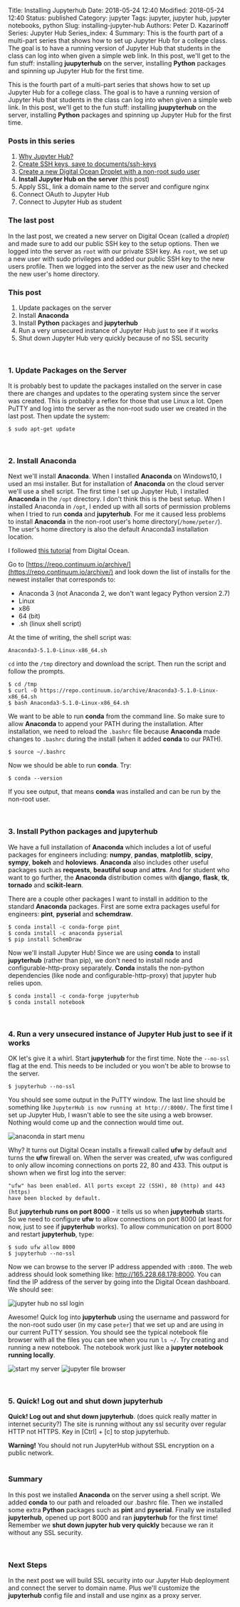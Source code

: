 Title: Installing Jupyterhub
Date: 2018-05-24 12:40
Modified: 2018-05-24 12:40
Status: published
Category: jupyter
Tags: jupyter, jupyter hub, jupyter notebooks, python
Slug: installing-jupyter-hub
Authors: Peter D. Kazarinoff
Series: Jupyter Hub
Series_index: 4
Summary: This is the fourth part of a multi-part series that shows how to set up Jupyter Hub for a college class. The goal is to have a running version of Jupyter Hub that students in the class can log into when given a simple web link. In this post, we'll get to the fun stuff: installing **juupyterhub** on the server, installing **Python** packages and spinning up Jupyter Hub for the first time.

This is the fourth part of a multi-part series that shows how to set up Jupyter Hub for a college class. The goal is to have a running version of Jupyter Hub that students in the class can log into when given a simple web link. In this post, we'll get to the fun stuff: installing **juupyterhub** on the server, installing **Python** packages and spinning up Jupyter Hub for the first time.

### Posts in this series

1. [Why Jupyter Hub?]({filename}/posts/jupyterhub/why_jupyter_hub.md) 
2. [Create SSH keys, save to documents/ssh-keys]({filename}/posts/jupyterhub/PuTTYgen_ssh_key.md)
3. [Create a new Digital Ocean Droplet with a non-root sudo user]({filename}/posts/jupyterhub/new_DO_droplet.md)
4. **Install Jupyter Hub on the server** (this post)
5. Apply SSL, link a domain name to the server and configure nginx
6. Connect OAuth to Jupyter Hub
7. Connect to Jupyter Hub as student

### The last post

In the last post, we created a new server on Digital Ocean (called a _droplet_) and made sure to add our public SSH key to the setup options. Then we logged into the server as ```root```  with our private SSH key. As ```root```, we set up a new user with sudo privileges and added our public SSH key to the new users profile. Then we logged into the server as the new user and checked the new user's home directory.


### This post

1. Update packages on the server
2. Install **Anaconda**
3. Install **Python** packages and **jupyterhub** 
4. Run a very unsecured instance of Jupyter Hub just to see if it works
5. Shut down Jupyter Hub very quickly because of no SSL security

<br>

### 1. Update Packages on the Server

It is probably best to update the packages installed on the server in case there are changes and updates to the operating system since the server was created. This is probably a reflex for those that use Linux a lot. Open PuTTY and log into the server as the non-root sudo user we created in the last post. Then update the system:

```
$ sudo apt-get update
```

<br>

### 2. Install Anaconda

Next we'll install **Anaconda**. When I installed **Anaconda** on Windows10, I used an msi installer. But for installation of **Anaconda** on the cloud server we'll use a shell script. The first time I set up Jupyter Hub, I installed **Anaconda** in the ```/opt``` directory. I don't think this is the best setup. When I installed Anaconda in ```/opt```, I ended up with all sorts of permission problems when I tried to run **conda** and **jupyterhub**. For me it caused less problems to install **Anaconda** in the non-root user's home directory(```/home/peter/```). The user's home directory is also the default Anaconda3 installation location.

I followed [this tutorial](https://www.digitalocean.com/community/tutorials/how-to-install-the-anaconda-python-distribution-on-ubuntu-16-04) from Digital Ocean.

Go to [https://repo.continuum.io/archive/](https://repo.continuum.io/archive/) and look down the list of installs for the newest installer that corresponds to:

 * Anaconda 3 (not Anaconda 2, we don't want legacy Python version 2.7)
 * Linux
 * x86
 * 64 (bit)
 * .sh (linux shell script)

At the time of writing, the shell script was:

```
Anaconda3-5.1.0-Linux-x86_64.sh
```

```cd``` into the ```/tmp``` directory and download the script. Then run the script and follow the prompts.

```
$ cd /tmp
$ curl -O https://repo.continuum.io/archive/Anaconda3-5.1.0-Linux-x86_64.sh
$ bash Anaconda3-5.1.0-Linux-x86_64.sh
```

We want to be able to run **conda** from the command line. So make sure to allow **Anaconda** to append your PATH during the installation. After installation, we need to reload the ```.bashrc``` file because **Anaconda** made changes to ```.bashrc``` during the install (when it added **conda** to our PATH).

```
$ source ~/.bashrc
```

Now we should be able to run **conda**. Try:

```
$ conda --version
```

If you see output, that means **conda** was installed and can be run by the non-root user.

<br>

### 3. Install **Python** packages and **jupyterhub** 

We have a full installation of **Anaconda** which includes a lot of useful packages for engineers including: **numpy**, **pandas**, **matplotlib**, **scipy**, **sympy**, **bokeh** and **holoviews**. **Anaconda** also includes other useful packages such as **requests**, **beautiful soup** and **attrs**. And for student who want to go further, the **Anaconda** distribution comes with **django**, **flask**, **tk**, **tornado** and **scikit-learn**.

There are a couple other packages I want to install in addition to the standard **Anaconda** packages. First are some extra packages useful for engineers: **pint**, **pyserial** and **schemdraw**.

```
$ conda install -c conda-forge pint
$ conda install -c anaconda pyserial
$ pip install SchemDraw
```

Now we'll install Jupyter Hub! Since we are using **conda** to install **jupyterhub** (rather than pip), we don't need to install node and configurable-http-proxy separately. **Conda** installs the non-python dependencies (like node and configurable-http-proxy) that jupyter hub relies upon.

```
$ conda install -c conda-forge jupyterhub
$ conda install notebook
```
<br>

### 4. Run a very unsecured instance of Jupyter Hub just to see if it works

OK let's give it a whirl. Start **jupyterhub** for the first time. Note the ```--no-ssl``` flag at the end. This needs to be included or you won't be able to browse to the server.

```
$ jupyterhub --no-ssl
```

You should see some output in the PuTTY window. The last line should be something like ```JupyterHub is now running at http://:8000/```. The first time I set up Jupyter Hub, I wasn't able to see the site using a web browser. Nothing would come up and the connection would time out.

![anaconda in start menu](/posts/jupyterhub/site_can't_be_reached.png)

Why? It turns out Digital Ocean installs a firewall called **ufw** by default and turns the **ufw** firewall on. When the server was created, ufw was configured to only allow incoming connections on ports 22, 80 and 433. This output is shown when we first log into the server:

```
"ufw" has been enabled. All ports except 22 (SSH), 80 (http) and 443 (https)
have been blocked by default.
```

But **jupyterhub runs on port 8000** - it tells us so when **jupyterhub** starts. So we need to configure **ufw** to allow connections on port 8000 (at least for now, just to see if **jupyterhub** works). To allow communication on port 8000 and restart **jupyterhub**, type:

```
$ sudo ufw allow 8000
$ jupyterhub --no-ssl
```

Now we can browse to the server IP address appended with ```:8000```. The web address should look something like: http://165.228.68.178:8000. You can find the IP address of the server by going into the Digital Ocean dashboard. We should see:

![jupyter hub no ssl login](/posts/jupyterhub/jupyterhub_no_ssl_login.png)

Awesome! Quick log into **jupyterhub** using the username and password for the non-root sudo user (in my case ```peter```) that we set up and are using in our current PuTTY session. You should see the typical notebook file browser with all the files you can see when you run ```ls ~/```. Try creating and running a new notebook. The notebook work just like a **jupyter notebook running locally**.

![start my server](/posts/jupyterhub/start_my_server.PNG)
![jupyter file browser](/posts/jupyterhub/jupyter_file_browser.PNG)

<br>

### 5. Quick! Log out and shut down jupyterhub

**Quick! Log out and shut down jupyterhub**. (does quick really matter in internet security?) The site is running without any ssl security over regular HTTP not HTTPS. Key in [Ctrl] + [c] to stop jupyterhub.

<div class="alert alert-warning" role="alert">
  <strong>Warning!</strong> You should not run JupyterHub without SSL encryption on a public network.
</div>

<br>
 
### Summary

In this post we installed **Anaconda** on the server using a shell script. We added **conda** to our path and reloaded our .bashrc file. Then we installed some extra **Python** packages such as **pint** and **pyserial**. Finally we installed **jupyterhub**, opened up port 8000 and ran **jupyterhub** for the first time! Remember we **shut down jupyter hub very quickly** because we ran it without any SSL security.

<br>

### Next Steps

In the next post we will build SSL security into our Jupyter Hub deployment and connect the server to domain name. Plus we'll customize the **jupyterhub** config file and install and use nginx as a proxy server.

